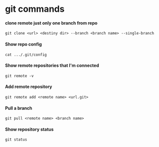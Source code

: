 # git commands

#### clone remote just only one branch from repo
`git clone <url> <destiny dir> --branch <branch name> --single-branch`

#### Show repo config
`cat .../.git/config`

#### Show remote repositories that I'm connected
`git remote -v`

#### Add remote repository
`git remote add <remote name> <url.git>`

#### Pull a branch 
`git pull <remote name> <branch name>`

#### Show repository status
`git status`